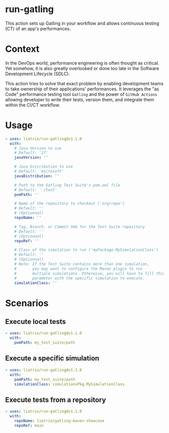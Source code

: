 # run-gatling
This action sets up Gatling in your workflow and allows continuous testing (CT) of an app's performances.

# Context
In the DevOps world, performance engineering is often thought as critical. Yet somehow, it is also greatly overlooked or done too late in the Software Development Lifecycle (SDLC).

This action tries to solve that exact problem by enabling development teams to take ownership of their applications' performances. It leverages the "as Code" performance testing tool `Gatling` and the power of `GitHub Actions` allowing developer to write their tests, version them, and integrate them within the CI/CT workflow.

# Usage
```yaml
- uses: liatrio/run-gatling@v1.1.0
  with:
    # Java Version to use
    # Default: '17'
    javaVersion: ''

    # Java Distribution to use
    # Default: 'microsoft'
    javaDistribution: ''

    # Path to the Gatling Test Suite's pom.xml file
    # Default: './test'
    pomPath: ''

    # Name of the repository to checkout ('org/repo')
    # Default: ''
    # (Optionnal)
    repoName: ''

    # Tag, Branch, or Commit SHA for the Test Suite repository
    # Default: ''
    # (Optionnal)
    repoRef: ''

    # Class of the simulation to run ('myPackage.MySimulationClass')
    # Default: ''
    # (Optionnal)
    # Note: If the Test Suite contains more than one simulation,
    #       you may want to configure the Maven plugin to run 
    #       multiple simulations. Otherwise, you will have to fill this
    #       parameter with the specific simulation to execute.
    simulationClass: ''
```
# Scenarios

## Execute local tests
```yaml
- uses: liatrio/run-gatling@v1.1.0
  with:
    pomPath: my_test_suite/path
```

## Execute a specific simulation
```yaml
- uses: liatrio/run-gatling@v1.1.0
  with:
    pomPath: my_test_suite/path
    simulationClass: simulationsPkg.MySimulationClass
```

## Execute tests from a repository
```yaml
- uses: liatrio/run-gatling@v1.1.0
  with:
    repoName: liatrio/gatling-maven-showcase
    repoRef: main
```
